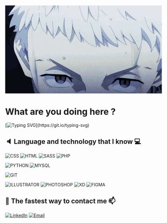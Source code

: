 ![Worry](img/tokyo-revengers.gif)
# What are you doing here ?
[![Typing SVG](https://readme-typing-svg.herokuapp.com?multiline=true&width=750&height=85&lines=a+fun+loving+developer+who+watches%2C;+a+lot+a+lot+of+anime.+student+at+iim+in+france+will+return+the+devolepement+with+his+company.)](https://git.io/typing-svg)

## :speaker: Language and technology that I know :computer:

![CSS](https://img.shields.io/badge/CSS-black?style=for-the-badge&logo=CSS3)
![HTML](https://img.shields.io/badge/HTML-black?style=for-the-badge&logo=HTML5)
![SASS](https://img.shields.io/badge/SASS-black?style=for-the-badge&logo=SASS)
![PHP](https://img.shields.io/badge/PHP-black?style=for-the-badge&logo=PHP)

![PYTHON](https://img.shields.io/badge/PYTHON-black?style=for-the-badge&logo=PYTHON)
![MYSQL](https://img.shields.io/badge/MYSQL-black?style=for-the-badge&logo=MYSQL)

![GIT](https://img.shields.io/badge/GIT-black?style=for-the-badge&logo=GIT)

![ILLUSTRATOR](https://img.shields.io/badge/FIGMA-black?style=for-the-badge&logo=FIGMA)
![PHOTOSHOP](https://img.shields.io/badge/XD-black?style=for-the-badge&logo=Adobe-XD)
![XD](https://img.shields.io/badge/ILLUSTRATOR-black?style=for-the-badge&logo=Adobe-ILLUSTRATOR)
![FIGMA](https://img.shields.io/badge/PHOTOSHOP-black?style=for-the-badge&logo=Adobe-PHOTOSHOP)

## :iphone: The fastest way to contact me :mailbox:

[![LinkedIn](https://img.shields.io/badge/LINKEDIN-Mitsuya-red?style=for-the-badge&logo=LINKEDIN&logoColor=red)](https://www.linkedin.com/in/william-mouchon/)
[![Email](https://img.shields.io/badge/Email-Mitsuya-red?style=for-the-badge&logo=GMAIL&logoColor=red)](mailto:william.mouchon@edu.devinci.fr)



